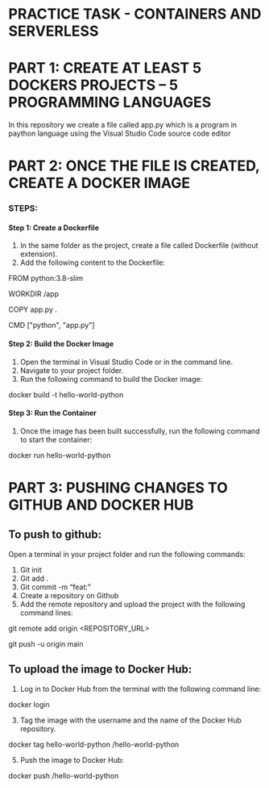 # PRACTICE TASK - CONTAINERS AND SERVERLESS
# PART 1: CREATE AT LEAST 5 DOCKERS PROJECTS – 5 PROGRAMMING LANGUAGES
In this repository we create a file called app.py which is a program in paython language using the Visual Studio Code source code editor
# PART 2: ONCE THE FILE IS CREATED, CREATE A DOCKER IMAGE
### STEPS:
#### Step 1: Create a Dockerfile
1. In the same folder as the project, create a file called Dockerfile (without extension).
2. Add the following content to the Dockerfile:
   
FROM python:3.8-slim

WORKDIR /app

COPY app.py .

CMD ["python", "app.py"]

#### Step 2: Build the Docker Image
1. Open the terminal in Visual Studio Code or in the command line.
2. Navigate to your project folder.
3. Run the following command to build the Docker image:
   
docker build -t hello-world-python 

#### Step 3: Run the Container
1. Once the image has been built successfully, run the following command to start the container:
   
docker run hello-world-python

# PART 3: PUSHING CHANGES TO GITHUB AND DOCKER HUB
## To push to github:
Open a terminal in your project folder and run the following commands:
1. Git init
2. Git add .
3. Git commit -m “feat:”
4. Create a repository on Github
5. Add the remote repository and upload the project with the following command lines:
   
git remote add origin <REPOSITORY_URL>

git push -u origin main

## To upload the image to Docker Hub:
1. Log in to Docker Hub from the terminal with the following command line:
   
docker login

3. Tag the image with the username and the name of the Docker Hub repository.
   
docker tag hello-world-python <username>/hello-world-python
   
5. Push the image to Docker Hub:
   
docker push <username>/hello-world-python

